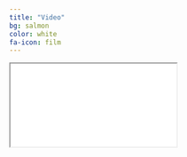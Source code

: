 ```yaml
---
title: "Video"
bg: salmon
color: white
fa-icon: film
---
```


<div class="icontain"><iframe src="//www.youtube.com/embed/NTNQMKB0A3A" allowfullscreen></iframe></div>
